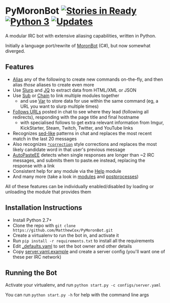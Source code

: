 PyMoronBot [![Stories in Ready](https://badge.waffle.io/MatthewCox/PyMoronBot.png?label=ready&title=Ready)](https://waffle.io/MatthewCox/PyMoronBot) [![Python 3](https://pyup.io/repos/github/MatthewCox/PyMoronBot/python-3-shield.svg)](https://pyup.io/repos/github/MatthewCox/PyMoronBot/) [![Updates](https://pyup.io/repos/github/MatthewCox/PyMoronBot/shield.svg)](https://pyup.io/repos/github/MatthewCox/PyMoronBot/)
==========

A modular IRC bot with extensive aliasing capabilities, written in Python.

Initially a language port/rewrite of [MoronBot](https://github.com/MatthewCox/MoronBot/) (C#), but now somewhat diverged.

Features
--------
* [Alias](pymoronbot/modules/Alias.py) any of the following to create new commands on-the-fly, and then alias *those* aliases to create even more
* Use [Slurp](pymoronbot/modules/Slurp.py) and [JQ](pymoronbot/modules/JQ.py) to extract data from HTML/XML or JSON
* Use [Sub](pymoronbot/modules/Sub.py) or [Chain](pymoronbot/modules/Chain.py) to link multiple modules together
  * and use [Var](pymoronbot/modules/Var.py) to store data for use within the same command (eg, a URL you want to slurp multiple times)
* [Follows URLs](pymoronbot/modules/URLFollow.py) posted in chat to see where they lead (following all redirects), responding with the page title and final hostname
  * with specialised follows to get extra relevant information from Imgur, KickStarter, Steam, Twitch, Twitter, and YouTube links
* Recognizes [sed-like](pymoronbot/modules/Sed.py) patterns in chat and replaces the most recent match in the last 20 messages
* Also recognizes [`*correction`](pymoronbot/modules/AsterFix.py) style corrections and replaces the most likely candidate word in that user's previous message
* [AutoPasteEE](pymoronbot/postprocesses/AutoPasteEE.py) detects when single responses are longer than ~2 IRC messages, and submits them to paste.ee instead, replacing the response with a link
* Consistent help for any module via the [Help](pymoronbot/modules/Help.py) module
* And many more (take a look in [modules](pymoronbot/modules) and [postprocesses](pymoronbot/postprocesses))

All of these features can be individually enabled/disabled by loading or unloading the module that provides them

Installation Instructions
-------------------------
* Install Python 2.7+
* Clone the repo with `git clone https://github.com/MatthewCox/PyMoronBot.git`
* Create a virtualenv to run the bot in, and activate it
* Run `pip install -r requirements.txt` to install all the requirements
* Edit [_defaults.yaml](configs/_defaults.yaml) to set the bot owner and other details
* Copy [server.yaml.example](configs/server.yaml.example) and create a server config (you'll want one of these per IRC network)

Running the Bot
---------------
Activate your virtualenv, and run `python start.py -c configs/server.yaml`

You can run `python start.py -h` for help with the command line args
